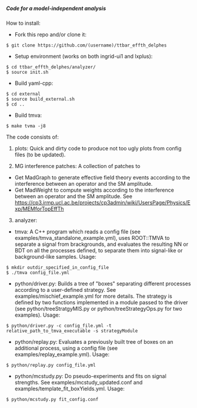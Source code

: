 ##### Code for a model-independent analysis ####

How to install:
 * Fork this repo and/or clone it: 
```
$ git clone https://github.com/(username)/ttbar_effth_delphes
```
 
 * Setup environment (works on both ingrid-ui1 and lxplus):
```
$ cd ttbar_effth_delphes/analyzer/
$ source init.sh
```

 * Build yaml-cpp: 
```
$ cd external 
$ source build_external.sh
$ cd ..
```

 * Build tmva:
```
$ make tvma -j8 
```


The code consists of:

1) plots: 
Quick and dirty code to produce not too ugly plots from config files (to be updated).

2) MG interference patches:
A collection of patches to
 * Get MadGraph to generate effective field theory events according to the interference between an operator and the SM amplitude.
 * Get MadWeight to compute weights according to the interference between an operator and the SM amplitude. See https://cp3.irmp.ucl.ac.be/projects/cp3admin/wiki/UsersPage/Physics/Exp/MEMforTopEffTh

3) analyzer:
 * tmva: A C++ program which reads a config file (see examples/tmva_standalone_example.yml), uses ROOT::TMVA to separate a signal from brackgrounds, and evaluates the resulting NN or BDT on all the processes defined, to separate them into signal-like or background-like samples. Usage: 
```
$ mkdir outdir_specified_in_config_file
$ ./tmva config_file.yml
```

 * python/driver.py: Builds a tree of "boxes" separating different processes according to a user-defined strategy. See examples/mischief_example.yml for more details. The strategy is defined by two functions implemented in a module passed to the driver (see python/treeStratgyMIS.py or python/treeStrategyOps.py for two examples). Usage: 
```
$ python/driver.py -c config_file.yml -t relative_path_to_tmva_executable -s strategyModule
```

 * python/replay.py: Evaluates a previously built tree of boxes on an additional process, using a config file (see examples/replay_example.yml). Usage:
```
$ python/replay.py config_file.yml
```

 * python/mcstudy.py: Do pseudo-experiments and fits on signal strengths. See examples/mcstudy_updated.conf and examples/template_fit_boxYields.yml. Usage:
```
$ python/mcstudy.py fit_config.conf
```
